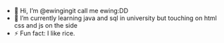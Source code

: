 - 👋 Hi, I’m @ewingingit call me ewing:DD
- 🌱 I’m currently learning java and sql in university but touching on html css and js on the side
- ⚡ Fun fact: I like rice.

<!---
ewingingit/ewingingit is a ✨ special ✨ repository because its `README.md` (this file) appears on your GitHub profile.
You can click the Preview link to take a look at your changes.
--->
